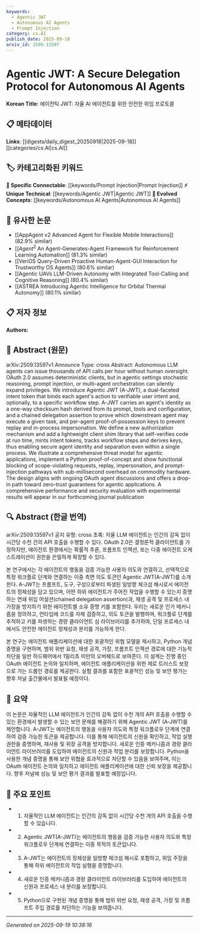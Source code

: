 ```yaml
---
keywords:
  - Agentic JWT
  - Autonomous AI Agents
  - Prompt Injection
category: cs.AI
publish_date: 2025-09-18
arxiv_id: 2509.13597
---
```


<!-- KEYWORD_LINKING_METADATA:
{
  "processed_timestamp": "2025-09-22 22:40:42.370500",
  "vocabulary_version": "1.0",
  "selected_keywords": [
    "Agentic JWT",
    "Autonomous AI Agents",
    "Prompt Injection"
  ],
  "rejected_keywords": [
    "OAuth 2.0",
    "Zero-Trust"
  ],
  "similarity_scores": {
    "Agentic JWT": 0.8,
    "Autonomous AI Agents": 0.78,
    "Prompt Injection": 0.77
  },
  "extraction_method": "AI_prompt_based",
  "budget_applied": true
}
-->


# Agentic JWT: A Secure Delegation Protocol for Autonomous AI Agents

**Korean Title:** 에이전틱 JWT: 자율 AI 에이전트를 위한 안전한 위임 프로토콜

## 📋 메타데이터

**Links**: [[digests/daily_digest_20250918|2025-09-18]]   [[categories/cs.AI|cs.AI]]

## 🏷️ 카테고리화된 키워드
**🔗 Specific Connectable**: [[keywords/Prompt Injection|Prompt Injection]]
**⚡ Unique Technical**: [[keywords/Agentic JWT|Agentic JWT]]
**🚀 Evolved Concepts**: [[keywords/Autonomous AI Agents|Autonomous AI Agents]]

## 🔗 유사한 논문
- [[AppAgent v2 Advanced Agent for Flexible Mobile Interactions]] (82.9% similar)
- [[$Agent^2$ An Agent-Generates-Agent Framework for Reinforcement Learning Automation]] (81.3% similar)
- [[VeriOS Query-Driven Proactive Human-Agent-GUI Interaction for Trustworthy OS Agents]] (80.6% similar)
- [[Agentic UAVs LLM-Driven Autonomy with Integrated Tool-Calling and Cognitive Reasoning]] (80.4% similar)
- [[ASTREA Introducing Agentic Intelligence for Orbital Thermal Autonomy]] (80.1% similar)

## 📋 저자 정보

**Authors:** 

## 📄 Abstract (원문)

arXiv:2509.13597v1 Announce Type: cross 
Abstract: Autonomous LLM agents can issue thousands of API calls per hour without human oversight. OAuth 2.0 assumes deterministic clients, but in agentic settings stochastic reasoning, prompt injection, or multi-agent orchestration can silently expand privileges.
  We introduce Agentic JWT (A-JWT), a dual-faceted intent token that binds each agent's action to verifiable user intent and, optionally, to a specific workflow step. A-JWT carries an agent's identity as a one-way checksum hash derived from its prompt, tools and configuration, and a chained delegation assertion to prove which downstream agent may execute a given task, and per-agent proof-of-possession keys to prevent replay and in-process impersonation. We define a new authorization mechanism and add a lightweight client shim library that self-verifies code at run time, mints intent tokens, tracks workflow steps and derives keys, thus enabling secure agent identity and separation even within a single process.
  We illustrate a comprehensive threat model for agentic applications, implement a Python proof-of-concept and show functional blocking of scope-violating requests, replay, impersonation, and prompt-injection pathways with sub-millisecond overhead on commodity hardware. The design aligns with ongoing OAuth agent discussions and offers a drop-in path toward zero-trust guarantees for agentic applications. A comprehensive performance and security evaluation with experimental results will appear in our forthcoming journal publication

## 🔍 Abstract (한글 번역)

arXiv:2509.13597v1 공지 유형: cross 
초록: 자율 LLM 에이전트는 인간의 감독 없이 시간당 수천 건의 API 호출을 수행할 수 있다. OAuth 2.0은 결정론적 클라이언트를 가정하지만, 에이전트 환경에서는 확률적 추론, 프롬프트 인젝션, 또는 다중 에이전트 오케스트레이션이 권한을 은밀하게 확장할 수 있다.

본 연구에서는 각 에이전트의 행동을 검증 가능한 사용자 의도와 연결하고, 선택적으로 특정 워크플로 단계와 연결하는 이중 측면 의도 토큰인 Agentic JWT(A-JWT)를 소개한다. A-JWT는 프롬프트, 도구, 구성으로부터 파생된 일방향 체크섬 해시로서 에이전트의 정체성을 담고 있으며, 어떤 하위 에이전트가 주어진 작업을 수행할 수 있는지 증명하는 연쇄 위임 어설션(chained delegation assertion)과, 재생 공격 및 프로세스 내 가장을 방지하기 위한 에이전트별 소유 증명 키를 포함한다. 우리는 새로운 인가 메커니즘을 정의하고, 런타임에 코드를 자체 검증하고, 의도 토큰을 발행하며, 워크플로 단계를 추적하고 키를 파생하는 경량 클라이언트 심 라이브러리를 추가하여, 단일 프로세스 내에서도 안전한 에이전트 정체성과 분리를 가능하게 한다.

본 연구는 에이전트 애플리케이션에 대한 포괄적인 위협 모델을 제시하고, Python 개념 증명을 구현하며, 범위 위반 요청, 재생 공격, 가장, 프롬프트 인젝션 경로에 대한 기능적 차단을 일반 하드웨어에서 1밀리초 미만의 오버헤드로 보여준다. 이 설계는 진행 중인 OAuth 에이전트 논의와 일치하며, 에이전트 애플리케이션을 위한 제로 트러스트 보장으로 가는 드롭인 경로를 제공한다. 실험 결과를 포함한 포괄적인 성능 및 보안 평가는 향후 저널 출간물에서 발표될 예정이다.

## 📝 요약

이 논문은 자율적인 LLM 에이전트가 인간의 감독 없이 수천 개의 API 호출을 수행할 수 있는 환경에서 발생할 수 있는 보안 문제를 해결하기 위해 Agentic JWT (A-JWT)를 제안합니다. A-JWT는 에이전트의 행동을 사용자 의도와 특정 워크플로우 단계에 연결하여 검증 가능한 토큰을 제공합니다. 이를 통해 에이전트의 신원을 확인하고, 작업 실행 권한을 증명하며, 재사용 및 위장 공격을 방지합니다. 새로운 인증 메커니즘과 경량 클라이언트 라이브러리를 도입하여 에이전트의 신원과 작업 분리를 보장합니다. Python을 사용한 개념 증명을 통해 보안 위협을 효과적으로 차단할 수 있음을 보여주며, 이는 OAuth 에이전트 논의와 일치하고 에이전트 애플리케이션에 대한 신뢰 보장을 제공합니다. 향후 저널에 성능 및 보안 평가 결과를 발표할 예정입니다.

## 🎯 주요 포인트

- 1. 자율적인 LLM 에이전트는 인간의 감독 없이 시간당 수천 개의 API 호출을 수행할 수 있습니다.

- 2. Agentic JWT(A-JWT)는 에이전트의 행동을 검증 가능한 사용자 의도와 특정 워크플로우 단계에 연결하는 이중 목적의 토큰입니다.

- 3. A-JWT는 에이전트의 정체성을 일방향 체크섬 해시로 포함하고, 위임 주장을 통해 하위 에이전트의 작업 실행을 증명합니다.

- 4. 새로운 인증 메커니즘과 경량 클라이언트 라이브러리를 도입하여 에이전트의 신원과 프로세스 내 분리를 보장합니다.

- 5. Python으로 구현된 개념 증명을 통해 범위 위반 요청, 재생 공격, 가장 및 프롬프트 주입 경로를 차단하는 기능을 보여줍니다.

---

*Generated on 2025-09-19 10:38:16*